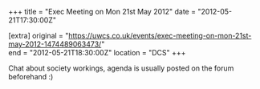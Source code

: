 +++
title = "Exec Meeting on Mon 21st May 2012"
date = "2012-05-21T17:30:00Z"

[extra]
original = "https://uwcs.co.uk/events/exec-meeting-on-mon-21st-may-2012-1474489063473/"    
end = "2012-05-21T18:30:00Z"
location = "DCS"
+++

Chat about society workings, agenda is usually posted on the forum beforehand :)

